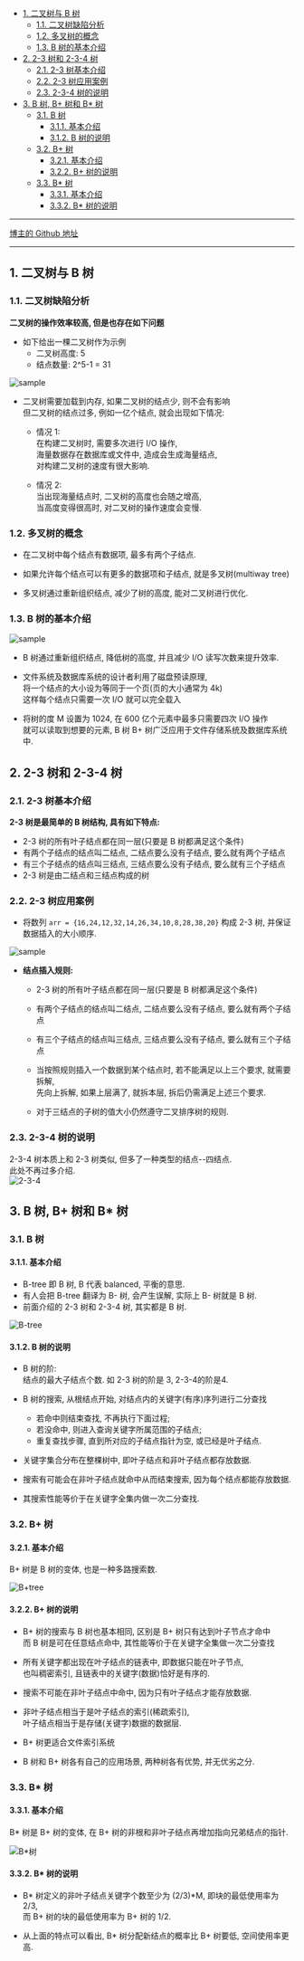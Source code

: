 <!-- TOC -->

- [1. 二叉树与 B 树](#1-二叉树与-b-树)
  - [1.1. 二叉树缺陷分析](#11-二叉树缺陷分析)
  - [1.2. 多叉树的概念](#12-多叉树的概念)
  - [1.3. B 树的基本介绍](#13-b-树的基本介绍)
- [2. 2-3 树和 2-3-4 树](#2-2-3-树和-2-3-4-树)
  - [2.1. 2-3 树基本介绍](#21-2-3-树基本介绍)
  - [2.2. 2-3 树应用案例](#22-2-3-树应用案例)
  - [2.3. 2-3-4 树的说明](#23-2-3-4-树的说明)
- [3. B 树, B+ 树和 B* 树](#3-b-树-b-树和-b-树)
  - [3.1. B 树](#31-b-树)
    - [3.1.1. 基本介绍](#311-基本介绍)
    - [3.1.2. B 树的说明](#312-b-树的说明)
  - [3.2. B+ 树](#32-b-树)
    - [3.2.1. 基本介绍](#321-基本介绍)
    - [3.2.2. B+ 树的说明](#322-b-树的说明)
  - [3.3. B* 树](#33-b-树)
    - [3.3.1. 基本介绍](#331-基本介绍)
    - [3.3.2. B* 树的说明](#332-b-树的说明)

<!-- /TOC -->

****
[博主的 Github 地址](https://github.com/leon9dragon)
****

## 1. 二叉树与 B 树

### 1.1. 二叉树缺陷分析
**二叉树的操作效率较高, 但是也存在如下问题**
- 如下给出一棵二叉树作为示例
  - 二叉树高度: 5  
  - 结点数量: 2^5-1 = 31  

![sample](../99.images/2020-07-21-21-13-14.png)
- 二叉树需要加载到内存, 如果二叉树的结点少, 则不会有影响  
  但二叉树的结点过多, 例如一亿个结点, 就会出现如下情况:  

  - 情况 1:  
    在构建二叉树时, 需要多次进行 I/O 操作,  
    海量数据存在数据库或文件中, 造成会生成海量结点,  
    对构建二叉树的速度有很大影响.
    
  - 情况 2:  
    当出现海量结点时, 二叉树的高度也会随之增高,  
    当高度变得很高时, 对二叉树的操作速度会变慢.

### 1.2. 多叉树的概念
- 在二叉树中每个结点有数据项, 最多有两个子结点.  

- 如果允许每个结点可以有更多的数据项和子结点, 就是多叉树(multiway tree)

- 多叉树通过重新组织结点, 减少了树的高度, 能对二叉树进行优化.

### 1.3. B 树的基本介绍
![sample](../99.images/2020-07-21-22-07-01.png)  
- B 树通过重新组织结点, 降低树的高度, 并且减少 I/O 读写次数来提升效率.

- 文件系统及数据库系统的设计者利用了磁盘预读原理,  
  将一个结点的大小设为等同于一个页(页的大小通常为 4k)  
  这样每个结点只需要一次 I/O 就可以完全载入

- 将树的度 M 设置为 1024, 在 600 亿个元素中最多只需要四次 I/O 操作  
  就可以读取到想要的元素, B 树 B+ 树广泛应用于文件存储系统及数据库系统中.


## 2. 2-3 树和 2-3-4 树

### 2.1. 2-3 树基本介绍
**2-3 树是最简单的 B 树结构, 具有如下特点:**  
- 2-3 树的所有叶子结点都在同一层(只要是 B 树都满足这个条件)
- 有两个子结点的结点叫二结点, 二结点要么没有子结点, 要么就有两个子结点
- 有三个子结点的结点叫三结点, 三结点要么没有子结点, 要么就有三个子结点
- 2-3 树是由二结点和三结点构成的树

### 2.2. 2-3 树应用案例
- 将数列 `arr = {16,24,12,32,14,26,34,10,8,28,38,20}` 构成 2-3 树, 并保证数据插入的大小顺序.  

![sample](../99.images/2020-07-21-22-57-24.png)

- **结点插入规则:**  
  - 2-3 树的所有叶子结点都在同一层(只要是 B 树都满足这个条件)
  
  - 有两个子结点的结点叫二结点, 二结点要么没有子结点, 要么就有两个子结点
  
  - 有三个子结点的结点叫三结点, 三结点要么没有子结点, 要么就有三个子结点

  - 当按照规则插入一个数据到某个结点时, 若不能满足以上三个要求, 就需要拆解,  
    先向上拆解, 如果上层满了, 就拆本层, 拆后仍需满足上述三个要求.  

  - 对于三结点的子树的值大小仍然遵守二叉排序树的规则.

### 2.3. 2-3-4 树的说明
2-3-4 树本质上和 2-3 树类似, 但多了一种类型的结点--四结点.  
此处不再过多介绍.  
![2-3-4](../99.images/2020-07-22-21-41-56.png)

## 3. B 树, B+ 树和 B* 树

### 3.1. B 树

#### 3.1.1. 基本介绍
- B-tree 即 B 树, B 代表 balanced, 平衡的意思.  
- 有人会把 B-tree 翻译为 B- 树, 会产生误解, 实际上 B- 树就是 B 树.  
- 前面介绍的 2-3 树和 2-3-4 树, 其实都是 B 树.

![B-tree](../99.images/2020-07-22-21-44-12.png)  

#### 3.1.2. B 树的说明
- B 树的阶:  
  结点的最大子结点个数. 如 2-3 树的阶是 3, 2-3-4的阶是4.  

- B 树的搜索, 从根结点开始, 对结点内的关键字(有序)序列进行二分查找  
  - 若命中则结束查找, 不再执行下面过程;  
  - 若没命中, 则进入查询关键字所属范围的子结点;  
  - 重复查找步骤, 直到所对应的子结点指针为空, 或已经是叶子结点.

- 关键字集合分布在整棵树中, 即叶子结点和非叶子结点都存放数据.  

- 搜索有可能会在非叶子结点就命中从而结束搜索, 因为每个结点都能存放数据.

- 其搜索性能等价于在关键字全集内做一次二分查找.

### 3.2. B+ 树

#### 3.2.1. 基本介绍
B+ 树是 B 树的变体, 也是一种多路搜索数.

![B+tree](../99.images/2020-07-22-22-13-15.png)

#### 3.2.2. B+ 树的说明
- B+ 树的搜索与 B 树也基本相同, 区别是 B+ 树只有达到叶子节点才命中  
  而 B 树是可在任意结点命中, 其性能等价于在关键字全集做一次二分查找

- 所有关键字都出现在叶子结点的链表中, 即数据只能在叶子节点,  
  也叫稠密索引, 且链表中的关键字(数据)恰好是有序的.  

- 搜索不可能在非叶子结点中命中, 因为只有叶子结点才能存放数据.

- 非叶子结点相当于是叶子结点的索引(稀疏索引),  
  叶子结点相当于是存储(关键字)数据的数据层.  

- B+ 树更适合文件索引系统

- B 树和 B+ 树各有自己的应用场景, 两种树各有优势, 并无优劣之分.

### 3.3. B* 树

#### 3.3.1. 基本介绍
B* 树是 B+ 树的变体, 在 B+ 树的非根和非叶子结点再增加指向兄弟结点的指针.  

![B*树](../99.images/2020-07-22-22-33-27.png)

#### 3.3.2. B* 树的说明
- B* 树定义的非叶子结点关键字个数至少为 (2/3)*M, 即块的最低使用率为 2/3,  
  而 B+ 树的块的最低使用率为 B+ 树的 1/2.

- 从上面的特点可以看出, B* 树分配新结点的概率比 B+ 树要低, 空间使用率更高.